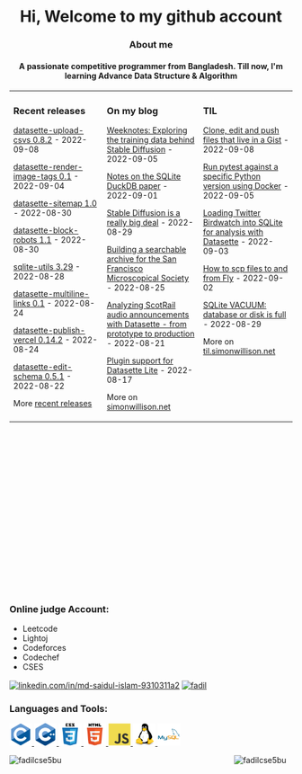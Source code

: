<html>
<body>
<h1 align="center">Hi, Welcome to my github account</h1>

<h3 align="center">About me</h3>
<h4 align="center">A passionate competitive programmer from Bangladesh. Till now, I'm learning Advance Data Structure & Algorithm</h4>

<table><tr><td valign="top" width="33%">

### Recent releases
<!-- recent_releases starts -->
[datasette-upload-csvs 0.8.2](https://github.com/simonw/datasette-upload-csvs/releases/tag/0.8.2) - 2022-09-08

[datasette-render-image-tags 0.1](https://github.com/simonw/datasette-render-image-tags/releases/tag/0.1) - 2022-09-04

[datasette-sitemap 1.0](https://github.com/simonw/datasette-sitemap/releases/tag/1.0) - 2022-08-30

[datasette-block-robots 1.1](https://github.com/simonw/datasette-block-robots/releases/tag/1.1) - 2022-08-30

[sqlite-utils 3.29](https://github.com/simonw/sqlite-utils/releases/tag/3.29) - 2022-08-28

[datasette-multiline-links 0.1](https://github.com/simonw/datasette-multiline-links/releases/tag/0.1) - 2022-08-24

[datasette-publish-vercel 0.14.2](https://github.com/simonw/datasette-publish-vercel/releases/tag/0.14.2) - 2022-08-24

[datasette-edit-schema 0.5.1](https://github.com/simonw/datasette-edit-schema/releases/tag/0.5.1) - 2022-08-22
<!-- recent_releases ends -->
More [recent releases](https://github.com/simonw/simonw/blob/main/releases.md)
</td><td valign="top" width="34%">

### On my blog
<!-- blog starts -->
[Weeknotes: Exploring the training data behind Stable Diffusion](http://simonwillison.net/2022/Sep/5/laion-aesthetics-weeknotes/) - 2022-09-05

[Notes on the SQLite DuckDB paper](http://simonwillison.net/2022/Sep/1/sqlite-duckdb-paper/) - 2022-09-01

[Stable Diffusion is a really big deal](http://simonwillison.net/2022/Aug/29/stable-diffusion/) - 2022-08-29

[Building a searchable archive for the San Francisco Microscopical Society](http://simonwillison.net/2022/Aug/25/sfms-archive/) - 2022-08-25

[Analyzing ScotRail audio announcements with Datasette - from prototype to production](http://simonwillison.net/2022/Aug/21/scotrail/) - 2022-08-21

[Plugin support for Datasette Lite](http://simonwillison.net/2022/Aug/17/datasette-lite-plugins/) - 2022-08-17
<!-- blog ends -->
More on [simonwillison.net](https://simonwillison.net/)
</td><td valign="top" width="33%">

### TIL
<!-- tils starts -->
[Clone, edit and push files that live in a Gist](https://til.simonwillison.net/github/clone-and-push-gist) - 2022-09-08

[Run pytest against a specific Python version using Docker](https://til.simonwillison.net/docker/pytest-docker) - 2022-09-05

[Loading Twitter Birdwatch into SQLite for analysis with Datasette](https://til.simonwillison.net/twitter/birdwatch-sqlite) - 2022-09-03

[How to scp files to and from Fly](https://til.simonwillison.net/fly/scp) - 2022-09-02

[SQLite VACUUM: database or disk is full](https://til.simonwillison.net/sqlite/vacum-disk-full) - 2022-08-29
<!-- tils ends -->
More on [til.simonwillison.net](https://til.simonwillison.net/)
</td></tr></table>

<div style="margin-top:100px; padding-top:200px">
  <div>
    <h3>Online judge Account:</h3>
    <ul>
      <li>Leetcode</li>
      <li>Lightoj</li>
      <li>Codeforces</li>
      <li>Codechef</li>
	  <li>CSES</li>
    </ul>
  </div>
</div>

<p align="left">
<a href="https://www.linkedin.com/in/md-saidul-islam-9310311a2/" target="blank"><img align="center" src="https://raw.githubusercontent.com/rahuldkjain/github-profile-readme-generator/master/src/images/icons/Social/linked-in-alt.svg" alt="linkedin.com/in/md-saidul-islam-9310311a2" height="30" width="40" /></a>
<a href="https://codeforces.com/profile/fadil" target="blank"><img align="center" src="https://raw.githubusercontent.com/rahuldkjain/github-profile-readme-generator/master/src/images/icons/Social/codeforces.svg" alt="fadil" height="30" width="40" /></a>
</p>

<h3 align="left">Languages and Tools:</h3>
<p align="left"> <a href="https://www.cprogramming.com/" target="_blank" rel="noreferrer"> <img src="https://raw.githubusercontent.com/devicons/devicon/master/icons/c/c-original.svg" alt="c" width="40" height="40"/> </a> <a href="https://www.w3schools.com/cpp/" target="_blank" rel="noreferrer"> <img src="https://raw.githubusercontent.com/devicons/devicon/master/icons/cplusplus/cplusplus-original.svg" alt="cplusplus" width="40" height="40"/> </a> <a href="https://www.w3schools.com/css/" target="_blank" rel="noreferrer"> <img src="https://raw.githubusercontent.com/devicons/devicon/master/icons/css3/css3-original-wordmark.svg" alt="css3" width="40" height="40"/> </a> <a href="https://www.w3.org/html/" target="_blank" rel="noreferrer"> <img src="https://raw.githubusercontent.com/devicons/devicon/master/icons/html5/html5-original-wordmark.svg" alt="html5" width="40" height="40"/> </a> <a href="https://developer.mozilla.org/en-US/docs/Web/JavaScript" target="_blank" rel="noreferrer"> <img src="https://raw.githubusercontent.com/devicons/devicon/master/icons/javascript/javascript-original.svg" alt="javascript" width="40" height="40"/> </a> <a href="https://www.linux.org/" target="_blank" rel="noreferrer"> <img src="https://raw.githubusercontent.com/devicons/devicon/master/icons/linux/linux-original.svg" alt="linux" width="40" height="40"/> </a> <a href="https://www.mysql.com/" target="_blank" rel="noreferrer"> <img src="https://raw.githubusercontent.com/devicons/devicon/master/icons/mysql/mysql-original-wordmark.svg" alt="mysql" width="40" height="40"/> </a> </p>

<div><img align="left" width = "400px" src="https://github-readme-stats.vercel.app/api/top-langs?username=fadilcse5bu&show_icons=true&locale=en&layout=compact" alt="fadilcse5bu" /> <img width = "400px" src="https://github-readme-stats.vercel.app/api?username=fadilcse5bu&show_icons=true&locale=en" alt="fadilcse5bu" /></div>
</body>
</html>

